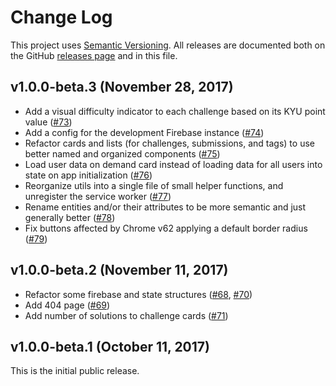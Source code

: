 # Change Log

This project uses [Semantic Versioning](http://semver.org/). All releases are documented both on the GitHub [releases page](https://github.com/letscodework/codework/releases) and in this file.

## v1.0.0-beta.3 (November 28, 2017)

- Add a visual difficulty indicator to each challenge based on its KYU point value ([#73](https://github.com/letscodework/codework/pull/73))
- Add a config for the development Firebase instance ([#74](https://github.com/letscodework/codework/pull/74))
- Refactor cards and lists (for challenges, submissions, and tags) to use better named and organized components ([#75](https://github.com/letscodework/codework/pull/75))
- Load user data on demand card instead of loading data for all users into state on app initialization ([#76](https://github.com/letscodework/codework/pull/76))
- Reorganize utils into a single file of small helper functions, and unregister the service worker ([#77](https://github.com/letscodework/codework/pull/77))
- Rename entities and/or their attributes to be more semantic and just generally better ([#78](https://github.com/letscodework/codework/pull/78))
- Fix buttons affected by Chrome v62 applying a default border radius ([#79](https://github.com/letscodework/codework/pull/79))

## v1.0.0-beta.2 (November 11, 2017)

- Refactor some firebase and state structures ([#68](https://github.com/letscodework/codework/pull/68), [#70](https://github.com/letscodework/codework/pull/70))
- Add 404 page ([#69](https://github.com/letscodework/codework/pull/69))
- Add number of solutions to challenge cards ([#71](https://github.com/letscodework/codework/pull/71))

## v1.0.0-beta.1 (October 11, 2017)

This is the initial public release.
